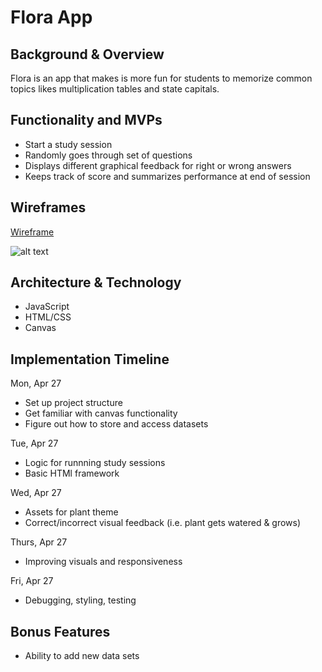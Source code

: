 # Flora App

## Background & Overview
Flora is an app that makes is more fun for students to memorize common topics likes multiplication tables and state capitals.

## Functionality and MVPs
* Start a study session
* Randomly goes through set of questions
* Displays different graphical feedback for right or wrong answers
* Keeps track of score and summarizes performance at end of session

## Wireframes
[Wireframe](https://docs.google.com/drawings/d/1joKHFN_FIDnE_uoJU1zytr5TuA8wB_vjO2VyypMc75A/edit)


![alt text](https://github.com/amandayhuang/js-app/blob/master/src/images/wireframe.png "Flora Wireframe")

## Architecture & Technology
* JavaScript
* HTML/CSS
* Canvas

## Implementation Timeline
Mon, Apr 27
* Set up project structure
* Get familiar with canvas functionality
* Figure out how to store and access datasets

Tue, Apr 27
* Logic for runnning study sessions
* Basic HTMl framework

Wed, Apr 27
* Assets for plant theme
* Correct/incorrect visual feedback (i.e. plant gets watered & grows)

Thurs, Apr 27
* Improving visuals and responsiveness

Fri, Apr 27
* Debugging, styling, testing

## Bonus Features
* Ability to add new data sets
